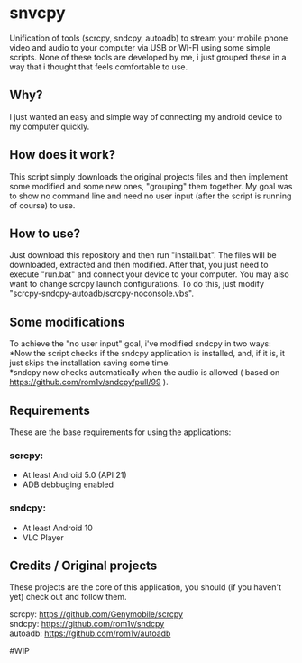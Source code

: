 # snvcpy
Unification of tools (scrcpy, sndcpy, autoadb) to stream your mobile phone video and audio to your computer via USB or WI-FI using some simple scripts. None of these tools are developed by me, i just grouped these in a way that i thought that feels comfortable to use.

## Why?
I just wanted an easy and simple way of connecting my android device to my computer quickly.

## How does it work?
This script simply downloads the original projects files and then implement some modified and some new ones, "grouping" them together. My goal was to show no command line and need no user input (after the script is running of course) to use.

## How to use?
Just download this repository and then run "install.bat". The files will be downloaded, extracted and then modified. After that, you just need to execute "run.bat" and connect your device to your computer. You may also want to change scrcpy launch configurations. To do this, just modify "scrcpy-sndcpy-autoadb/scrcpy-noconsole.vbs". 

## Some modifications
To achieve the "no user input" goal, i've modified sndcpy in two ways:<br>
*Now the script checks if the sndcpy application is installed, and, if it is, it just skips the installation saving some time.<br>
*sndcpy now checks automatically when the audio is allowed ( based on https://github.com/rom1v/sndcpy/pull/99 ).

## Requirements
These are the base requirements for using the applications:
### scrcpy:
  - At least Android 5.0 (API 21)
  - ADB debbuging enabled
### sndcpy:
  - At least Android 10
  - VLC Player

## Credits / Original projects
These projects are the core of this application, you should (if you haven't yet) check out and follow them.

scrcpy: https://github.com/Genymobile/scrcpy <br>
sndcpy: https://github.com/rom1v/sndcpy <br>
autoadb: https://github.com/rom1v/autoadb

#WIP
